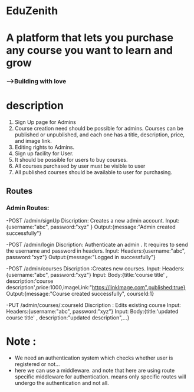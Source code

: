 # EduZenith

<h1>A platform that lets you purchase any course you want to learn and grow</h1>
<h3>-->Building with love</h3>

# description 
1. Sign Up page for Admins
2. Course creation need should be possible for admins. Courses can be published     or  unpublished, and each one has a title, description, price, and image link.
3. Editing rights to Admins.
4. Sign up facility for User.
5. It should be possible for users to buy courses.
6. All courses purchased by user must be visible to user 
7. All published courses should be available to user for purchasing.



## Routes
### Admin Routes:

-POST /admin/signUp
Discription: Creates a new admin account.
Input:{username:"abc", password:"xyz" }
Output:{message:"Admin created successfully"}

-POST /admin/login
Discription: Authenticate an admin . It requires to send the username and password in headers.
Input: Headers:{username:"abc", password:"xyz"}
Output:{message:"Logged in successfully"}

-POST /admin/courses
Discription :Creates new courses.
Input: Headers:{username:"abc", password:"xyz"}
Input: Body:{title:'course title' , description:'course description',price:1000,imageLink:"https://linkImage.com",published:true}
Output:{message:"Course created successfully", courseId:1}

-PUT /admin/courses/:courseId
 Discription : Edits existing course
 Input: Headers:{username:"abc", password:"xyz"}
 Input: Body:{title:'updated course title' , description:"updated description",...}

# Note :
- We need an authentication system which checks whether user is registered or not... 
- here we can use a middleware. and note that here are using route specific middleware for authentication. means only specific routes will undergo the authentication and not all.

